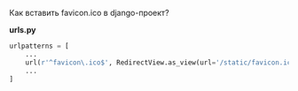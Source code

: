Как вставить favicon.ico в django-проект?

**urls.py**

```python
urlpatterns = [
    ...
    url(r'^favicon\.ico$', RedirectView.as_view(url='/static/favicon.ico', permanent=True)),
    ...
]
```

